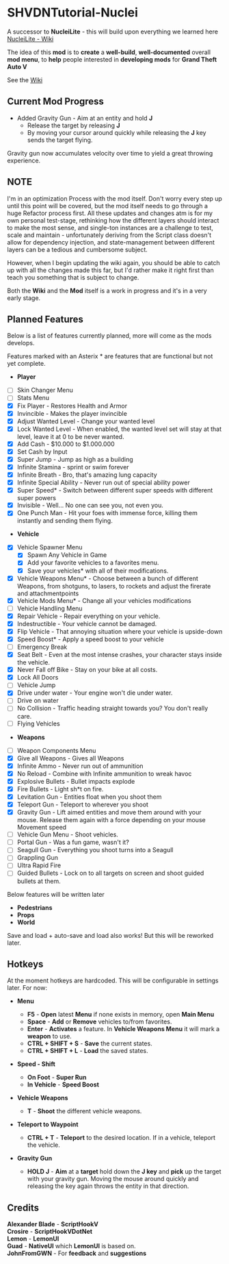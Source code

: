 # SHVDNTutorial-Nuclei
A successor to **NucleiLite** - this will build upon everything we learned here [NucleiLite - Wiki](https://github.com/KimonoBoy/SHVDNTutorial-NucleiLite/wiki)  

The idea of this **mod** is to **create** a **well-build**, **well-documented** overall **mod menu**, to **help** people interested in **developing mods** for **Grand Theft Auto V**

See the [Wiki](https://github.com/KimonoBoy/SHVDN-Tutorial/wiki)

## Current Mod Progress
* Added Gravity Gun - Aim at an entity and hold **J**
  * Release the target by releasing **J**  
  * By moving your cursor around quickly while releasing the **J** key sends the target flying.  
  
Gravity gun now accumulates velocity over time to yield a great throwing experience.

## NOTE
I'm in an optimization Process with the mod itself. Don't worry every step up until this point will be covered, but the mod itself needs to go through a huge Refactor process first.
All these updates and changes atm is for my own personal test-stage, rethinking how the different layers should interact to make the most sense, and single-ton instances are a challenge to test, scale
and maintain - unfortunately deriving from the Script class doesn't allow for dependency injection, and state-management between different layers can be a tedious and cumbersome subject.

However, when I begin updating the wiki again, you should be able to catch up with all the changes made this far, but I'd rather make it right first than teach you something that is subject to change.

Both the **Wiki** and the **Mod** itself is a work in progress and it's in a very early stage.

## Planned Features
Below is a list of features currently planned, more will come as the mods develops.

Features marked with an Asterix * are features that are functional but not yet complete.
* **Player**
- [ ] Skin Changer Menu
- [ ] Stats Menu
- [x] Fix Player - Restores Health and Armor
- [x] Invincible - Makes the player invincible
- [x] Adjust Wanted Level - Change your wanted level
- [x] Lock Wanted Level - When enabled, the wanted level set will stay at that level, leave it at 0 to be never wanted.
- [x] Add Cash - $10.000 to $1.000.000
- [x] Set Cash by Input
- [x] Super Jump - Jump as high as a building
- [x] Infinite Stamina - sprint or swim forever
- [x] Infinite Breath - Bro, that's amazing lung capacity
- [x] Infinite Special Ability - Never run out of special ability power
- [x] Super Speed* - Switch between different super speeds with different super powers
- [x] Invisible - Well... No one can see you, not even you.
- [x] One Punch Man - Hit your foes with immense force, killing them instantly and sending them flying.
* **Vehicle**
- [x] Vehicle Spawner Menu  
	- [x] Spawn Any Vehicle in Game
	- [x] Add your favorite vehicles to a favorites menu.
	- [x] Save your vehicles* with all of their modifications.
- [x] Vehicle Weapons Menu* - Choose between a bunch of different Weapons, from shotguns, to lasers, to rockets and adjust the firerate and attachmentpoints
- [x] Vehicle Mods Menu* - Change all your vehicles modifications
- [ ] Vehicle Handling Menu
- [x] Repair Vehicle - Repair everything on your vehicle.
- [x] Indestructible - Your vehicle cannot be damaged.
- [x] Flip Vehicle - That annoying situation where your vehicle is upside-down
- [x] Speed Boost* - Apply a speed boost to your vehicle
- [ ] Emergency Break
- [x] Seat Belt - Even at the most intense crashes, your character stays inside the vehicle.
- [x] Never Fall off Bike - Stay on your bike at all costs.
- [x] Lock All Doors
- [ ] Vehicle Jump
- [x] Drive under water - Your engine won't die under water.
- [ ] Drive on water
- [ ] No Collision - Traffic heading straight towards you? You don't really care.
- [ ] Flying Vehicles

* **Weapons**
- [ ] Weapon Components Menu
- [x] Give all Weapons - Gives all Weapons
- [x] Infinite Ammo - Never run out of ammunition
- [x] No Reload - Combine with Infinite ammunition to wreak havoc
- [x] Explosive Bullets - Bullet impacts explode
- [x] Fire Bullets - Light sh*t on fire.
- [x] Levitation Gun - Entities float when you shoot them
- [x] Teleport Gun - Teleport to wherever you shoot
- [x] Gravity Gun - Lift aimed entities and move them around with your mouse. Release them again with a force depending on your mouse Movement speed
- [ ] Vehicle Gun Menu - Shoot vehicles.
- [ ] Portal Gun - Was a fun game, wasn't it?
- [ ] Seagull Gun - Everything you shoot turns into a Seagull
- [ ] Grappling Gun
- [ ] Ultra Rapid Fire
- [ ] Guided Bullets - Lock on to all targets on screen and shoot guided bullets at them.

Below features will be written later
* **Pedestrians**
* **Props**
* **World**

Save and load + auto-save and load also works! But this will be reworked later. 

## Hotkeys
At the moment hotkeys are hardcoded. This will be configurable in settings later. For now:

* **Menu** 
  * **F5** - **Open** latest **Menu** if none exists in memory, open **Main Menu**  
  * **Space** - **Add** or **Remove** vehicles to/from favorites.  
  * **Enter** - **Activates** a feature. In **Vehicle Weapons Menu** it will mark a **weapon** to use.  
  * **CTRL + SHIFT + S** - **Save** the current states.
  * **CTRL + SHIFT + L** - **Load** the saved states.  
  
* **Speed - Shift**  
  * **On Foot** - **Super Run**  
  * **In Vehicle** - **Speed Boost**  
  
* **Vehicle Weapons**  
  * **T** - **Shoot** the different vehicle weapons.  
  
* **Teleport to Waypoint**  
  * **CTRL + T** - **Teleport** to the desired location. If in a vehicle, teleport the vehicle.  
  
* **Gravity Gun**  
  * **HOLD J** - **Aim** at a **target** hold down the **J key** and **pick** up the target with your gravity gun. Moving the mouse around quickly and releasing the key again throws the entity in that direction.

## Credits
**Alexander Blade** - **ScriptHookV**  
**Crosire** - **ScriptHookVDotNet**   
**Lemon** - **LemonUI**  
**Guad** - **NativeUI** which **LemonUI** is based on.  
**JohnFromGWN** - For **feedback** and **suggestions**  
